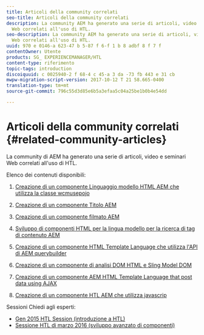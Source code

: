 ```yaml
---
title: Articoli della community correlati
seo-title: Articoli della community correlati
description: La community AEM ha generato una serie di articoli, video e seminari
  Web correlati all'uso di HTL.
seo-description: La community AEM ha generato una serie di articoli, video e seminari
  Web correlati all'uso di HTL.
uuid: 970 e 0146-a 623-47 b 5-87 f 6-f 1 b 8 adbf 8 f 7 f
contentOwner: Utente
products: SG_ EXPERIENCEMANAGER/HTL
content-type: riferimento
topic-tags: introduction
discoiquuid: c 0025940-2 f 68-4 c 45-a 3 da -73 fb 443 e 31 cb
mwpw-migration-script-version: 2017-10-12 T 21 58.665-0400
translation-type: tm+mt
source-git-commit: 796c55d3d85e6b5a3efaa5c04a25be1b0b4e54dd

---
```



# Articoli della community correlati {#related-community-articles}

La community di AEM ha generato una serie di articoli, video e seminari Web correlati all'uso di HTL.

Elenco dei contenuti disponibili:

1. [Creazione di un componente Linguaggio modello HTML AEM che utilizza la classe wcmusepojo](https://helpx.adobe.com/experience-manager/using/first_htl_WCMUsePojo.html)

1. [Creazione di un componente Titolo AEM](https://helpx.adobe.com/experience-manager/using/aem_headline.html)
1. [Creazione di un componente filmato AEM](https://helpx.adobe.com/experience-manager/using/movie.html)
1. [Sviluppo di componenti HTML per la lingua modello per la ricerca di tag di contenuto AEM](https://helpx.adobe.com/experience-manager/using/tagmanager-api-htl.html)
1. [Creazione di un componente HTML Template Language che utilizza l'API di AEM querybuilder](https://helpx.adobe.com/experience-manager/using/htl_querybuilder.html)
1. [Creazione di un componente di analisi DOM HTML e Sling Model DOM](https://helpx.adobe.com/experience-manager/using/domparser.html)
1. [Creazione di un componente AEM HTML Template Language that post data using AJAX](https://helpx.adobe.com/experience-manager/using/htl_ajax.html)
1. [Creazione di un componente HTL AEM che utilizza javascrip](https://helpx.adobe.com/experience-manager/using/htl_js.html)

Sessioni Chiedi agli esperti:

* [Gen 2015 HTL Session (introduzione a HTL)](http://scottsdigitalcommunity.blogspot.ca/2015/01/upcoming-sessions-of-ask-aem-community.html)
* [Sessione HTL di marzo 2016 (sviluppo avanzato di componenti)](http://scottsdigitalcommunity.blogspot.ca/2016/03/ask-aem-community-experts-deep-dive.html)

